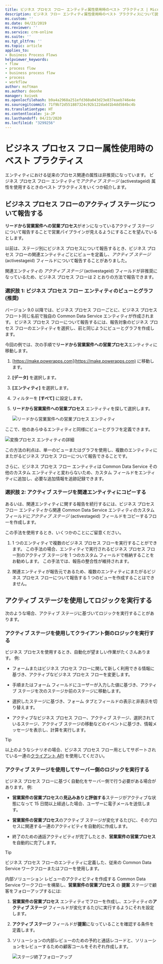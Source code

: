```yaml
---
title: ビジネス プロセス フロー エンティティ属性使用時のベスト プラクティス | MicrosoftDocs
description: ビジネス フロー エンティティ属性使用時のベスト プラクティスについて説明します。
ms.custom: ''
ms.date: 04/23/2019
ms.reviewer: ''
ms.service: crm-online
ms.suite: ''
ms.tgt_pltfrm: ''
ms.topic: article
applies_to:
- Business Process Flows
helpviewer_keywords:
- flow
- process flow
- business process flow
- process
- workflow
author: msftman
ms.author: deonhe
manager: kvivek
ms.openlocfilehash: b9a4a2968a251efd360a043d23e837eaeb746e4e
ms.sourcegitcommit: 71f9b72d551887324c92b122dadd1b4dd584bc4b
ms.translationtype: HT
ms.contentlocale: ja-JP
ms.lasthandoff: 04/23/2020
ms.locfileid: "3299256"
---
```

# <a name="best-practices-in-using-business-process-flow-attributes"></a>ビジネス プロセス フロー属性使用時のベスト プラクティス



エンティティにおける従来のプロセス関連の属性は非推奨になっています。 ビジネス プロセス フロー エンティティで*アクティブ ステージ* (activestageid) 属性を使用するときのベスト プラクティスをいくつか紹介します。 

## <a name="reporting-on-the-active-stage-of-a-business-process-flow"></a>ビジネス プロセス フローのアクティブ ステージについて報告する

**リードから営業案件への営業プロセス**がオンになっているアクティブ ステージについて報告することで営業パイプラインが見えるようにすることを望んでいるとします。

以前は、ステージ別にビジネス プロセスについて報告するとき、ビジネス プロセス フローの関連エンティティごとにビューを定義し、*アクティブ ステージ* (activestageid) フィールドについて報告することがありました。

関連エンティティの *アクティブ ステージ* (activestageid) フィールドが非推奨になっているため、ビジネス プロセス フローは 2 とおりの方法で報告できます。

### <a name="option-1-views-and-charts-on-business-process-flow-entity-recommended"></a>選択肢 1: ビジネス プロセス フロー エンティティのビューとグラフ **(推奨)**

バージョン 9.0 以降では、ビジネス プロセス フローごとに、ビジネス プロセス フロート同じ名前で独自の Common Data Service エンティティが作成されます。 ビジネス プロセス フローについて報告するには、報告対象のビジネス プロセス フローのエンティティを選択し、前と同じようにビューとグラフを作成します。

今回の例では、次の手順で**リードから営業案件への営業プロセス**エンティティに移動します。
1. [https://make.powerapps.com](https://make.powerapps.com) に移動します。
1. **[データ]** を選択します。
1. **[エンティティ]** を選択します。
1. フィルターを **[すべて]** に設定します。
1. **リードから営業案件への営業プロセス** エンティティを探して選択します。

   ![リードから営業案件への営業プロセス エンティティ](media/best-practices-entity-attributes/lead-opportunity-process.png)

ここで、他のあらゆるエンティティと同様にビューとグラフを定義できます。

![変換プロセス エンティティの詳細](media/best-practices-entity-attributes/lead-to-opportunity-sales-process-details.png)

この方法の利点は、単一のビューまたはグラフを使用し、複数のエンティティにまたがるビジネス プロセス フローについて報告できることです。

さらに、ビジネス プロセス フロー エンティティは  Common Data Service その他のカスタム エンティティと変わらないため、カスタム フィールドをエンティティに追加し、必要な追加情報を追跡記録できます。

### <a name="option-2-copy-active-stage-to-a-related-entity"></a>選択肢 2: アクティブ ステージを関連エンティティにコピーする

あるいは、関連エンティティに関する報告を続行するには、ビジネス プロセス フロー エンティティから関連 Common Data Service エンティティのカスタム フィールドに*アクティブ ステージ*  (activestageid) フィールドをコピーするフローを作成します。

この手法を使用するとき、いくつかのことにご留意ください。

1.  1 つのエンティティで複数のビジネス プロセス フローを実行することができます。 この手法の場合、エンティティで実行されるビジネス プロセス フロー別のアクティブ ステージを 1 つのカスタム フィールドで格納することをお勧めします。 この手法では、報告の整合性が維持されます。

1.  関連エンティティが報告元であるため、複数のエンティティにまたがるビジネス プロセス フローについて報告する 1 つのビューを作成することはできません。

## <a name="using-the-active-stage-to-run-logic"></a>アクティブ ステージを使用してロジックを実行する

次のような場合、アクティブ ステージに基づいてロジックを実行することがあります。

### <a name="using-the-active-stage-to-run-client-side-logic"></a>アクティブ ステージを使用してクライアント側のロジックを実行する

ビジネス プロセスを使用するとき、自動化が望ましい作業がたくさんあります。 例:

-   フォームまたはビジネス プロセス フローに関して新しく利用できる情報に基づき、アクティブなビジネス プロセス フローを変更します。

-   手順またはフォーム フィールドにユーザーが入力した値に基づき、アクティブ ステージを次のステージか前のステージに移動します。

-   選択したステージに基づき、フォーム タブとフィールドの表示と非表示を切り替えます。

-   アクティブなビジネス プロセス フロー、アクティブ ステージ、選択されているステージ、アクティブ ステージの移動などのイベントに基づき、情報メッセージを表示し、計算を実行します。

> [!TIP]
> 以上のようなシナリオの場合、ビジネス プロセス フロー用としてサポートされている一連の[クライアント API](https://docs.microsoft.com/dynamics365/customer-engagement/developer/clientapi/reference/formcontext-data-process) を使用してください。
>

### <a name="using-the-active-stage-to-run-server-side-logic"></a>アクティブ ステージを使用してサーバー側のロジックを実行する

ビジネス プロセス フローに基づく自動化をサーバー側で行う必要がある場合があります。 例:

-   **営業案件の営業プロセス**の**見込みありと評価する**ステージがアクティブな状態になって 15 日間以上経過した場合、ユーザーに電子メールを送信します。

-   **営業案件の営業プロセス**のアクティブ ステージが変化するたびに、そのプロセスに関連する一連のアクティビティを自動的に作成します。

-   終了のための通話アクティビティが完了したとき、**営業案件の営業プロセス**を自動的に完了します。

> [!TIP]
> ビジネス プロセス フローのエンティティに定義した、従来の Common Data Service  ワークフローまたはフローを使用します。
> 

内部ソリューション レビューのアクティビティを作成する Common Data Service ワークフローを構築し、**営業案件の営業プロセス** の **提案** ステージで顧客をフォローアップするには:

1. **営業案件の営業プロセス** エンティティでフローを作成し、エンティティの**アクティブ ステージ** フィールドが変化するたびに実行するようにそれを設定します。 
1. **アクティブ ステージ** フィールドが**提案**になっていることを確認する条件を定義します。 
1. ソリューションの内部レビューのための予約と通話レコードと、ソリューションをレビューするための顧客コールをそれぞれ作成します。

   ![ステージ終了フォローアップ](media/best-practices-entity-attributes/close-stage-followup.png)
